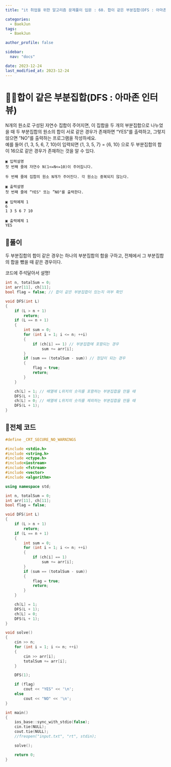 ```yaml
---
title: "it 취업을 위한 알고리즘 문제풀이 입문 : 60. 합이 같은 부분집합(DFS : 아마존 인터뷰)"

categories:
  - BaekJun
tags:
  - BaekJun

author_profile: false

sidebar:
  nav: "docs"

date: 2023-12-24
last_modified_at: 2023-12-24
---
```


# 🙇‍♀️합이 같은 부분집합(DFS : 아마존 인터뷰)

N개의 원소로 구성된 자연수 집합이 주어지면, 이 집합을 두 개의 부분집합으로 나누었을 때 두 부분집합의 원소의 합이 서로 같은 경우가 존재하면 “YES"를 출력하고, 그렇지 않으면 ”NO"를 출력하는 프로그램을 작성하세요.  
예를 들어 {1, 3, 5, 6, 7, 10}이 입력되면 {1, 3, 5, 7} = {6, 10} 으로 두 부분집합의 합이 16으로 같은 경우가 존재하는 것을 알 수 있다.  

```
▣ 입력설명
첫 번째 줄에 자연수 N(1<=N<=10)이 주어집니다.

두 번째 줄에 집합의 원소 N개가 주어진다. 각 원소는 중복되지 않는다.

▣ 출력설명
첫 번째 줄에 “YES" 또는 ”NO"를 출력한다.

▣ 입력예제 1 
6
1 3 5 6 7 10

▣ 출력예제 1
YES
```

## 🚀풀이

두 부분집합의 합이 같은 경우는 하나의 부분집합의 합을 구하고, 전체에서 그 부분집합의 합을 뺐을 때 같은 경우이다.  

코드에 주석달아서 설명!  

```cpp
int n, totalSum = 0;
int arr[11], ch[11];
bool flag = false; // 합이 같은 부분집합이 있는지 여부 확인

void DFS(int L)
{
	if (L > n + 1)
		return;
	if (L == n + 1)
	{
		int sum = 0;
		for (int i = 1; i <= n; ++i)
		{
			if (ch[i] == 1) // 부분집합에 포함되는 경우
				sum += arr[i];
		}
		if (sum == (totalSum - sum)) // 정답이 되는 경우
		{
			flag = true;
			return;
		}
	}

	ch[L] = 1; // 배열에 L위치의 숫자를 포함하는 부분집합을 만들 때
	DFS(L + 1);
	ch[L] = 0; // 배열에 L위치의 숫자를 제외하는 부분집합을 만들 때
	DFS(L + 1);
}
```

## 🚀전체 코드

```cpp
#define _CRT_SECURE_NO_WARNINGS

#include <stdio.h>
#include <string.h>
#include <ctype.h>
#include<iostream>
#include <fstream>
#include <vector>
#include <algorithm>

using namespace std;

int n, totalSum = 0;
int arr[11], ch[11];
bool flag = false;

void DFS(int L)
{
	if (L > n + 1)
		return;
	if (L == n + 1)
	{
		int sum = 0;
		for (int i = 1; i <= n; ++i)
		{
			if (ch[i] == 1)
				sum += arr[i];
		}
		if (sum == (totalSum - sum))
		{
			flag = true;
			return;
		}
	}

	ch[L] = 1;
	DFS(L + 1);
	ch[L] = 0;
	DFS(L + 1);
}

void solve()
{
	cin >> n;
	for (int i = 1; i <= n; ++i)
	{
		cin >> arr[i];
		totalSum += arr[i];
	}

	DFS(1);

	if (flag)
		cout << "YES" << '\n';
	else
		cout << "NO" << '\n';
}

int main() 
{
	ios_base::sync_with_stdio(false);
	cin.tie(NULL);
	cout.tie(NULL);
	//freopen("input.txt", "rt", stdin);

	solve();

	return 0;
}
```